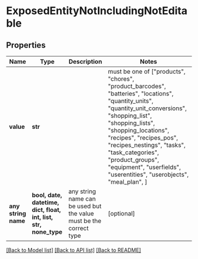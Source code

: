 # ExposedEntityNotIncludingNotEditable


## Properties
Name | Type | Description | Notes
------------ | ------------- | ------------- | -------------
**value** | **str** |  |  must be one of ["products", "chores", "product_barcodes", "batteries", "locations", "quantity_units", "quantity_unit_conversions", "shopping_list", "shopping_lists", "shopping_locations", "recipes", "recipes_pos", "recipes_nestings", "tasks", "task_categories", "product_groups", "equipment", "userfields", "userentities", "userobjects", "meal_plan", ]
**any string name** | **bool, date, datetime, dict, float, int, list, str, none_type** | any string name can be used but the value must be the correct type | [optional]

[[Back to Model list]](../README.md#documentation-for-models) [[Back to API list]](../README.md#documentation-for-api-endpoints) [[Back to README]](../README.md)


